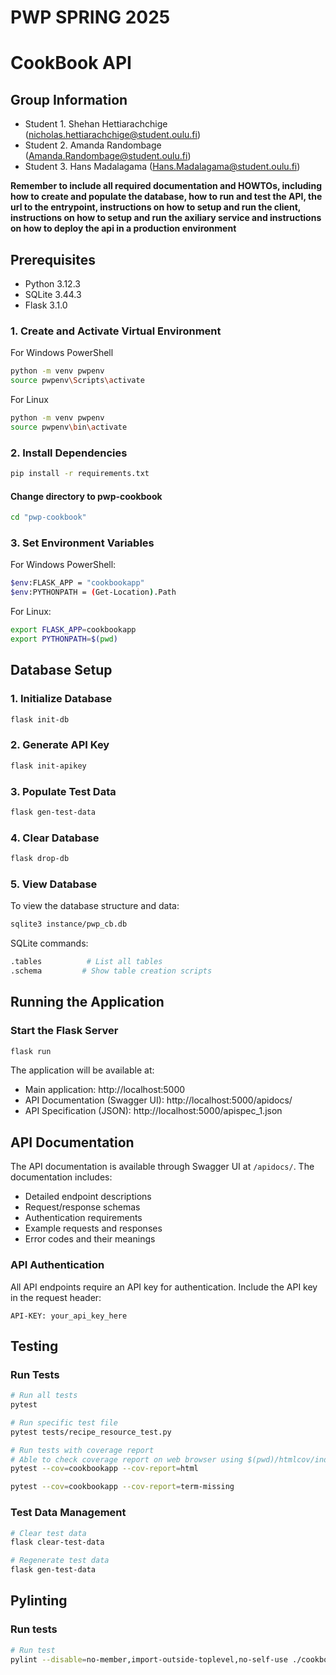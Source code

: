 # PWP SPRING 2025
# CookBook API

## Group Information
* Student 1. Shehan Hettiarachchige (nicholas.hettiarachchige@student.oulu.fi)
* Student 2. Amanda Randombage (Amanda.Randombage@student.oulu.fi)
* Student 3. Hans Madalagama (Hans.Madalagama@student.oulu.fi)

__Remember to include all required documentation and HOWTOs, including how to create and populate the database, how to run and test the API, the url to the entrypoint, instructions on how to setup and run the client, instructions on how to setup and run the axiliary service and instructions on how to deploy the api in a production environment__

## Prerequisites
- Python 3.12.3
- SQLite 3.44.3
- Flask 3.1.0


### 1. Create and Activate Virtual Environment
For Windows PowerShell
```bash
python -m venv pwpenv
source pwpenv\Scripts\activate
```
For Linux
```bash
python -m venv pwpenv
source pwpenv\bin\activate
```

### 2. Install Dependencies
```bash
pip install -r requirements.txt
```
#### Change directory to pwp-cookbook
```bash
cd "pwp-cookbook"
```

### 3. Set Environment Variables
For Windows PowerShell:
```bash
$env:FLASK_APP = "cookbookapp"
$env:PYTHONPATH = (Get-Location).Path
```
For Linux:
```bash
export FLASK_APP=cookbookapp
export PYTHONPATH=$(pwd)
```

## Database Setup

### 1. Initialize Database
```bash
flask init-db
```

### 2. Generate API Key
```bash
flask init-apikey
```

### 3. Populate Test Data
```bash
flask gen-test-data
```

### 4. Clear Database
```bash
flask drop-db
```

### 5. View Database
To view the database structure and data:
```bash
sqlite3 instance/pwp_cb.db
```

SQLite commands:
```bash
.tables          # List all tables
.schema         # Show table creation scripts
```

## Running the Application

### Start the Flask Server
```bash
flask run
```

The application will be available at:
- Main application: http://localhost:5000
- API Documentation (Swagger UI): http://localhost:5000/apidocs/
- API Specification (JSON): http://localhost:5000/apispec_1.json

## API Documentation

The API documentation is available through Swagger UI at `/apidocs/`. The documentation includes:
- Detailed endpoint descriptions
- Request/response schemas
- Authentication requirements
- Example requests and responses
- Error codes and their meanings

### API Authentication
All API endpoints require an API key for authentication. Include the API key in the request header:
```
API-KEY: your_api_key_here
```

## Testing

### Run Tests
```bash
# Run all tests
pytest

# Run specific test file
pytest tests/recipe_resource_test.py

# Run tests with coverage report
# Able to check coverage report on web browser using $(pwd)/htmlcov/index.html
pytest --cov=cookbookapp --cov-report=html

pytest --cov=cookbookapp --cov-report=term-missing
```

### Test Data Management
```bash
# Clear test data
flask clear-test-data

# Regenerate test data
flask gen-test-data
```

## Pylinting

### Run tests
```bash
# Run test
pylint --disable=no-member,import-outside-toplevel,no-self-use ./cookbookapp
```